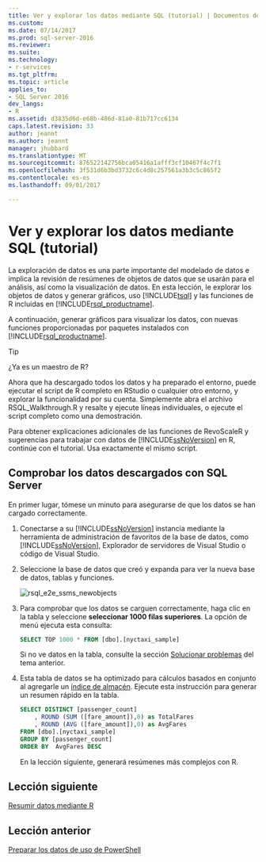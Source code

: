 ```yaml
---
title: Ver y explorar los datos mediante SQL (tutorial) | Documentos de Microsoft
ms.custom: 
ms.date: 07/14/2017
ms.prod: sql-server-2016
ms.reviewer: 
ms.suite: 
ms.technology:
- r-services
ms.tgt_pltfrm: 
ms.topic: article
applies_to:
- SQL Server 2016
dev_langs:
- R
ms.assetid: d3835d6d-e68b-486d-81a0-81b717cc6134
caps.latest.revision: 33
author: jeannt
ms.author: jeannt
manager: jhubbard
ms.translationtype: MT
ms.sourcegitcommit: 876522142756bca05416a1afff3cf10467f4c7f1
ms.openlocfilehash: 3f531d6b3bd3732c6c4d8c257561a3b3c5c865f2
ms.contentlocale: es-es
ms.lasthandoff: 09/01/2017

---
```

# <a name="view-and-explore-the-data-using-sql-walkthrough"></a>Ver y explorar los datos mediante SQL (tutorial)

La exploración de datos es una parte importante del modelado de datos e implica la revisión de resúmenes de objetos de datos que se usarán para el análisis, así como la visualización de datos. En esta lección, le explorar los objetos de datos y generar gráficos, uso [!INCLUDE[tsql](../../includes/tsql-md.md)] y las funciones de R incluidas en [!INCLUDE[rsql_productname](../../includes/rsql-productname-md.md)].

A continuación, generar gráficos para visualizar los datos, con nuevas funciones proporcionadas por paquetes instalados con [!INCLUDE[rsql_productname](../../includes/rsql-productname-md.md)].

> [!TIP]
> ¿Ya es un maestro de R?
>   
> Ahora que ha descargado todos los datos y ha preparado el entorno, puede ejecutar el script de R completo en RStudio o cualquier otro entorno, y explorar la funcionalidad por su cuenta. Simplemente abra el archivo RSQL_Walkthrough.R y resalte y ejecute líneas individuales, o ejecute el script completo como una demostración.
>   
> Para obtener explicaciones adicionales de las funciones de RevoScaleR y sugerencias para trabajar con datos de [!INCLUDE[ssNoVersion](../../includes/ssnoversion-md.md)] en R, continúe con el tutorial. Usa exactamente el mismo script.

## <a name="verify-downloaded-data-using-sql-server"></a>Comprobar los datos descargados con SQL Server

En primer lugar, tómese un minuto para asegurarse de que los datos se han cargado correctamente.

1. Conectarse a su [!INCLUDE[ssNoVersion](../../includes/ssnoversion-md.md)] instancia mediante la herramienta de administración de favoritos de la base de datos, como [!INCLUDE[ssNoVersion](../../includes/ssnoversion-md.md)], Explorador de servidores de Visual Studio o código de Visual Studio.

2. Seleccione la base de datos que creó y expanda para ver la nueva base de datos, tablas y funciones.
  
    ![rsql_e2e_ssms_newobjects](media/rsql-e2e-ssms-newobjects.PNG)
  
3.  Para comprobar que los datos se carguen correctamente, haga clic en la tabla y seleccione **seleccionar 1000 filas superiores**. La opción de menú ejecuta esta consulta:

    ```SQL
    SELECT TOP 1000 * FROM [dbo].[nyctaxi_sample]
    ```
    Si no ve datos en la tabla, consulte la sección [Solucionar problemas](/walkthrough-prepare-the-data.md) del tema anterior.

4. Esta tabla de datos se ha optimizado para cálculos basados en conjunto al agregarle un [índice de almacén](../../relational-databases/indexes/columnstore-indexes-overview.md). Ejecute esta instrucción para generar un resumen rápido en la tabla.

    ```SQL
    SELECT DISTINCT [passenger_count]
        , ROUND (SUM ([fare_amount]),0) as TotalFares
        , ROUND (AVG ([fare_amount]),0) as AvgFares
    FROM [dbo].[nyctaxi_sample]
    GROUP BY [passenger_count]
    ORDER BY  AvgFares DESC
    ````
    En la lección siguiente, generará resúmenes más complejos con R.

## <a name="next-lesson"></a>Lección siguiente

[Resumir datos mediante R](/walkthrough-view-and-summarize-data-using-r.md)

## <a name="previous-lesson"></a>Lección anterior

[Preparar los datos de uso de PowerShell](/walkthrough-prepare-the-data.md)

